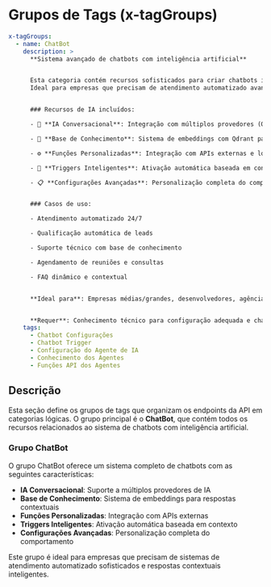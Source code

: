 # Grupos de Tags (x-tagGroups)

```yaml
x-tagGroups:
  - name: ChatBot
    description: >
      **Sistema avançado de chatbots com inteligência artificial**


      Esta categoria contém recursos sofisticados para criar chatbots inteligentes e automatizar conversas usando IA.
      Ideal para empresas que precisam de atendimento automatizado avançado e respostas contextuais.


      ### Recursos de IA incluídos:

      - 🤖 **IA Conversacional**: Integração com múltiplos provedores (OpenAI, Anthropic, Google, DeepSeek)

      - 🧠 **Base de Conhecimento**: Sistema de embeddings com Qdrant para respostas contextuais

      - ⚙️ **Funções Personalizadas**: Integração com APIs externas e lógica de negócio complexa

      - 🎯 **Triggers Inteligentes**: Ativação automática baseada em contexto e palavras-chave

      - 📋 **Configurações Avançadas**: Personalização completa do comportamento do bot


      ### Casos de uso:

      - Atendimento automatizado 24/7

      - Qualificação automática de leads

      - Suporte técnico com base de conhecimento

      - Agendamento de reuniões e consultas

      - FAQ dinâmico e contextual


      **Ideal para**: Empresas médias/grandes, desenvolvedores, agências, sistemas de atendimento complexos


      **Requer**: Conhecimento técnico para configuração adequada e chaves de API dos provedores de IA
    tags:
      - Chatbot Configurações
      - Chatbot Trigger
      - Configuração do Agente de IA
      - Conhecimento dos Agentes
      - Funções API dos Agentes
```

## Descrição

Esta seção define os grupos de tags que organizam os endpoints da API em categorias lógicas. O grupo principal é o **ChatBot**, que contém todos os recursos relacionados ao sistema de chatbots com inteligência artificial.

### Grupo ChatBot

O grupo ChatBot oferece um sistema completo de chatbots com as seguintes características:

- **IA Conversacional**: Suporte a múltiplos provedores de IA
- **Base de Conhecimento**: Sistema de embeddings para respostas contextuais
- **Funções Personalizadas**: Integração com APIs externas
- **Triggers Inteligentes**: Ativação automática baseada em contexto
- **Configurações Avançadas**: Personalização completa do comportamento

Este grupo é ideal para empresas que precisam de sistemas de atendimento automatizado sofisticados e respostas contextuais inteligentes.
